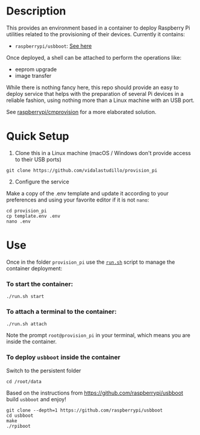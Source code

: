 # Description

This provides an environment based in a container to deploy Raspberry Pi utilities related to the provisioning of their devices. Currently it contains:

  - `raspberrypi/usbboot`: [See here](https://github.com/raspberrypi/usbboot)

Once deployed, a shell can be attached to perform the operations like:

  - eeprom upgrade
  - image transfer

While there is nothing fancy here, this repo should provide an easy to deploy service that helps with the preparation of several Pi devices in a reliable fashion, using nothing more than a Linux machine with an USB port.

See [raspberrypi/cmprovision](https://github.com/raspberrypi/cmprovision) for a more elaborated solution.


# Quick Setup

1. Clone this in a Linux machine (macOS / Windows don't provide access to their USB ports)

``` shell
git clone https://github.com/vidalastudillo/provision_pi
```

2. Configure the service

Make a copy of the .env template and update it according to your preferences and using your favorite editor if it is not `nano`:

``` shell
cd provision_pi
cp template.env .env
nano .env
```


# Use

Once in the folder `provision_pi` use the [`run.sh`](run.sh) script to manage the container deployment:

### To start the container:

``` shell
./run.sh start
```


### To attach a terminal to the container:

``` shell
./run.sh attach
```

Note the prompt `root@provision_pi` in your terminal, which means you are inside the container.


### To deploy `usbboot` inside the container

Switch to the persistent folder

``` shell
cd /root/data
```

Based on the instructions from https://github.com/raspberrypi/usbboot build `usbboot` and enjoy!

``` shell
git clone --depth=1 https://github.com/raspberrypi/usbboot
cd usbboot
make
./rpiboot
```
